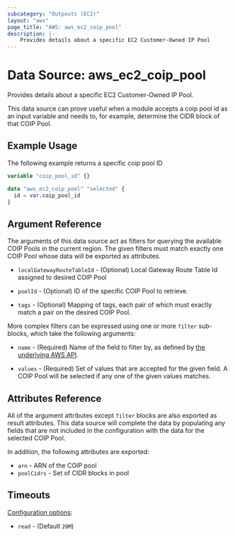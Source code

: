 ```yaml
---
subcategory: "Outposts (EC2)"
layout: "aws"
page_title: "AWS: aws_ec2_coip_pool"
description: |-
    Provides details about a specific EC2 Customer-Owned IP Pool
---
```


# Data Source: aws_ec2_coip_pool

Provides details about a specific EC2 Customer-Owned IP Pool.

This data source can prove useful when a module accepts a coip pool id as
an input variable and needs to, for example, determine the CIDR block of that
COIP Pool.

## Example Usage

The following example returns a specific coip pool ID

```terraform
variable "coip_pool_id" {}

data "aws_ec2_coip_pool" "selected" {
  id = var.coip_pool_id
}
```

## Argument Reference

The arguments of this data source act as filters for querying the available
COIP Pools in the current region. The given filters must match exactly one
COIP Pool whose data will be exported as attributes.

* `localGatewayRouteTableId` - (Optional) Local Gateway Route Table Id assigned to desired COIP Pool

* `poolId` - (Optional) ID of the specific COIP Pool to retrieve.

* `tags` - (Optional) Mapping of tags, each pair of which must exactly match
  a pair on the desired COIP Pool.

More complex filters can be expressed using one or more `filter` sub-blocks,
which take the following arguments:

* `name` - (Required) Name of the field to filter by, as defined by
  [the underlying AWS API](https://docs.aws.amazon.com/AWSEC2/latest/APIReference/API_DescribeCoipPools.html).

* `values` - (Required) Set of values that are accepted for the given field.
  A COIP Pool will be selected if any one of the given values matches.

## Attributes Reference

All of the argument attributes except `filter` blocks are also exported as
result attributes. This data source will complete the data by populating
any fields that are not included in the configuration with the data for
the selected COIP Pool.

In addition, the following attributes are exported:

* `arn` - ARN of the COIP pool
* `poolCidrs` - Set of CIDR blocks in pool

## Timeouts

[Configuration options](https://developer.hashicorp.com/terraform/language/resources/syntax#operation-timeouts):

- `read` - (Default `20M`)

<!-- cache-key: cdktf-0.17.0-pre.15 input-4018a02fb3e3ba399170a12145e567c04dd4dcf3d3de820650bd0da4b7852ab7 -->
